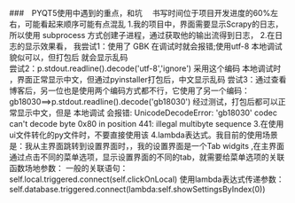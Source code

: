 ###　PYQT5使用中遇到的重点，和坑　
书写时间位于项目开发进度的60%左右，可能看起来顺序可能有点混乱
1.我的项目中，界面需要显示Scrapy的日志，所以使用 subprocess 方式创建子进程，通过获取他的输出流得到日志，
2.在日志的显示效果看，
    我尝试1：使用了 GBK 在调试时就会报错;使用utf-8 本地调试貌似可以，但打包后 就会显示乱码  
      尝试2：p.stdout.readline().decode('utf-8','ignore') 采用这个编码 本地调试时 ，界面正常显示中文，但通过pyinstaller打包后，中文显示乱码
      尝试3：通过查看博客后，另一位也是使用两个编码方式都不行，它使用了另一个编码：gb18030==>p.stdout.readline().decode('gb18030')
            经过测试，打包后都可以正常显示中文，但是 本地调试 会报错:
                  UnicodeDecodeError: 'gb18030' codec can't decode byte 0x80 in position 441: illegal multibyte sequence
3.在使用ui文件转化的py文件时，不要直接使用该
4.lambda表达式。我目前的使用场景是：我从主界面跳转到设置界面时，，我的设置界面是一个Tab widgits ,在主界面通过点击不同的菜单选项，显示设置界面的不同的tab，就需要给菜单选项的关联函数场地参数：
    一般的关联语句：self.local.triggered.connect(self.clickOnLocal)
    使用lambda表达式传递参数：self.database.triggered.connect(lambda:self.showSettingsByIndex(0))

